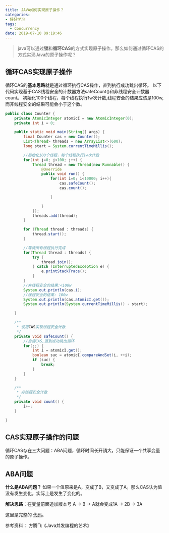 ```yaml
---
title: JAVA如何实现原子操作？
categories:
- 好好学习
tags:
  - Concurrency
date: 2019-07-10 09:19:46
---
```



>java可以通过**锁**和**循环CAS**的方式实现原子操作。那么如何通过循环CAS的方式实现Java的原子操作呢？

<!-- more -->

## 循环CAS实现原子操作
循环CAS的**基本思路**就是通过循环执行CAS操作，直到执行成功跳出循环。
以下代码实现基于CAS线程安全的计数器方法safeCount()和非线程安全计数器count。
初始化100个线程，每个线程执行1w次计数,线程安全的结果应该是100w,而非线程安全的结果可能会小于这个数。

```java
public class Counter {
    private AtomicInteger atomicI = new AtomicInteger(0);
    private int i = 0;

    public static void main(String[] args) {
        final Counter cas = new Counter();
        List<Thread> threads = new ArrayList<>(600);
        long start = System.currentTimeMillis();

        //初始化100个线程，每个线程执行1w次计数
        for(int j=0; j<100; j++) {
            Thread thread = new Thread(new Runnable() {
                @Override
                public void run() {
                    for(int i=0; i<10000; i++){
                        cas.safeCount();
                        cas.count();

                    }

                }
            });
            threads.add(thread);
        }

        for (Thread thread : threads) {
            thread.start();
        }

        //等待所有线程执行完成
        for(Thread thread : threads) {
            try {
                thread.join();
            } catch (InterruptedException e) {
                e.printStackTrace();
            }
        }
        //非线程安全的结果:<100w
        System.out.println(cas.i);
        //线程安全的结果: 100w
        System.out.println(cas.atomicI.get());
        System.out.println(System.currentTimeMillis() - start);

    }

    /**
     * 使用CAS实现线程安全计数
     */
    private void safeCount() {
        //自旋CAS,直到成功跳出循环
        for(;;) {
            int i = atomicI.get();
            boolean suc = atomicI.compareAndSet(i, ++i);
            if (suc) {
                break;
            }
        }
    }

    /**
     * 非线程安全计数
     */
    private void count() {
        i++;
    }

}
```

## CAS实现原子操作的问题
循环CAS存在三大问题：ABA问题，循环时间长开销大，只能保证一个共享变量的原子操作。
## ABA问题
**什么是ABA问题？**
如果一个值原来是A，变成了B，又变成了A。那么CAS认为值没有发生变化，实际上是发生了变化的。

**解决思路**：在变量前面追加版本号
A -> B -> A就会变成1A -> 2B -> 3A

这里是完整的 [代码](
https://github.com/shawn520/algorithms/blob/master/src/others/concurent/Counter.java )。

参考资料：
方腾飞《Java并发编程的艺术》


